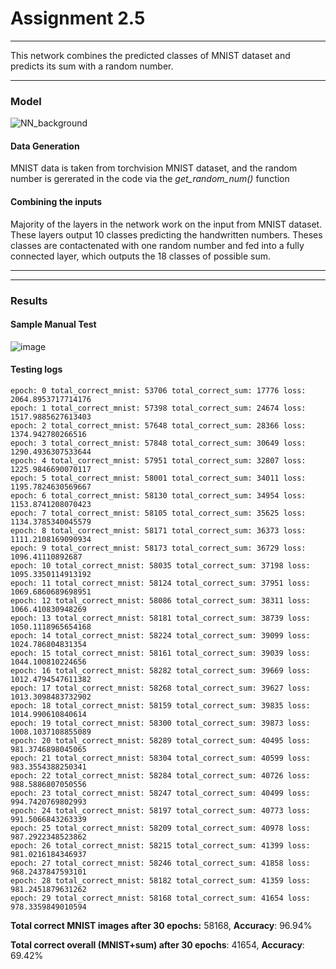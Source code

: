 # Assignment 2.5
------------
This network combines the predicted classes of MNIST dataset and predicts its sum with a random number.

------------
### Model
![NN_background](https://user-images.githubusercontent.com/27129645/211094396-55de01a2-5b60-49b5-8b2b-7f78dd78d41c.png)

#### Data Generation

MNIST data is taken from torchvision MNIST dataset, and the random number is gererated in the code via the *get_random_num()* function


#### Combining the inputs
Majority of the layers in the network work on the input from MNIST dataset. These layers output 10 classes predicting the handwritten numbers. Theses classes are contactenated with one random number and fed into a fully connected layer, which outputs the 18 classes of possible sum.

------------


------------
### Results
#### Sample Manual Test

![image](https://user-images.githubusercontent.com/27129645/211918405-4963c2f6-b633-4d19-9898-60b18289202c.png)

#### Testing logs
    epoch: 0 total_correct_mnist: 53706 total_correct_sum: 17776 loss: 2064.8953717714176
    epoch: 1 total_correct_mnist: 57398 total_correct_sum: 24674 loss: 1517.9885627613403
    epoch: 2 total_correct_mnist: 57648 total_correct_sum: 28366 loss: 1374.942780266516
    epoch: 3 total_correct_mnist: 57848 total_correct_sum: 30649 loss: 1290.4936307533644
    epoch: 4 total_correct_mnist: 57951 total_correct_sum: 32807 loss: 1225.9846690070117
    epoch: 5 total_correct_mnist: 58001 total_correct_sum: 34011 loss: 1195.7824630569667
    epoch: 6 total_correct_mnist: 58130 total_correct_sum: 34954 loss: 1153.8741208070423
    epoch: 7 total_correct_mnist: 58105 total_correct_sum: 35625 loss: 1134.3785340045579
    epoch: 8 total_correct_mnist: 58171 total_correct_sum: 36373 loss: 1111.2108169090934
    epoch: 9 total_correct_mnist: 58173 total_correct_sum: 36729 loss: 1096.41110892687
    epoch: 10 total_correct_mnist: 58035 total_correct_sum: 37198 loss: 1095.3350114913192
    epoch: 11 total_correct_mnist: 58124 total_correct_sum: 37951 loss: 1069.6860689698951
    epoch: 12 total_correct_mnist: 58086 total_correct_sum: 38311 loss: 1066.410830948269
    epoch: 13 total_correct_mnist: 58181 total_correct_sum: 38739 loss: 1050.1118965654168
    epoch: 14 total_correct_mnist: 58224 total_correct_sum: 39099 loss: 1024.786804831354
    epoch: 15 total_correct_mnist: 58161 total_correct_sum: 39039 loss: 1044.100810224656
    epoch: 16 total_correct_mnist: 58282 total_correct_sum: 39669 loss: 1012.4794547611382
    epoch: 17 total_correct_mnist: 58268 total_correct_sum: 39627 loss: 1013.3098483732902
    epoch: 18 total_correct_mnist: 58159 total_correct_sum: 39835 loss: 1014.990610840614
    epoch: 19 total_correct_mnist: 58300 total_correct_sum: 39873 loss: 1008.1037108855089
    epoch: 20 total_correct_mnist: 58289 total_correct_sum: 40495 loss: 981.3746898045065
    epoch: 21 total_correct_mnist: 58304 total_correct_sum: 40599 loss: 983.3554388250341
    epoch: 22 total_correct_mnist: 58284 total_correct_sum: 40726 loss: 988.5886807050556
    epoch: 23 total_correct_mnist: 58247 total_correct_sum: 40499 loss: 994.7420769802993
    epoch: 24 total_correct_mnist: 58197 total_correct_sum: 40773 loss: 991.5066843263339
    epoch: 25 total_correct_mnist: 58209 total_correct_sum: 40978 loss: 987.2922348523862
    epoch: 26 total_correct_mnist: 58215 total_correct_sum: 41399 loss: 981.0216184346937
    epoch: 27 total_correct_mnist: 58246 total_correct_sum: 41858 loss: 968.2437847593101
    epoch: 28 total_correct_mnist: 58182 total_correct_sum: 41359 loss: 981.2451879631262
    epoch: 29 total_correct_mnist: 58168 total_correct_sum: 41654 loss: 978.3359849010594

**Total correct MNIST images after 30 epochs:** 58168, **Accuracy**: 96.94%

**Total correct overall (MNIST+sum) after 30 epochs**: 41654, **Accuracy**: 69.42%
